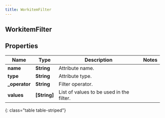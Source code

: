 ```yaml
---
title: WorkitemFilter
---
```

## WorkitemFilter

## Properties

|Name | Type | Description | Notes|
|------------ | ------------- | ------------- | -------------|
| **name** | **String** | Attribute name. | |
| **type** | **String** | Attribute type. | |
| **_operator** | **String** | Filter operator. | |
| **values** | **[String]** | List of values to be used in the filter. | |
{: class="table table-striped"}



